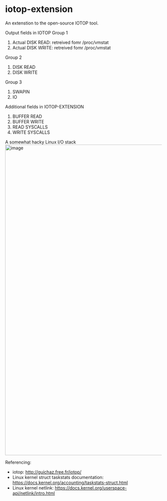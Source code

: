 # iotop-extension
An extenstion to the open-source IOTOP tool.


Output fields in IOTOP
Group 1
1. Actual DISK READ: retreived fomr /proc/vmstat
2. Actual DISK WRITE: retreived fomr /proc/vmstat

Group 2
1. DISK READ
2. DISK WRITE

Group 3
1. SWAPIN
2. IO


Additional fields in IOTOP-EXTENSION
1. BUFFER READ
2. BUFFER WRITE
3. READ SYSCALLS
4. WRITE SYSCALLS




A somewhat hacky Linux I/O stack
<img width="995" alt="image" src="https://github.com/hazelnut-99/iotop-extension/assets/130122455/fac62039-5af6-43f8-99e4-223449ec70bf">

Referencing: 
- iotop: http://guichaz.free.fr/iotop/
- Linux kernel struct taskstats documentation: https://docs.kernel.org/accounting/taskstats-struct.html
- Linux kernel netlink: https://docs.kernel.org/userspace-api/netlink/intro.html


